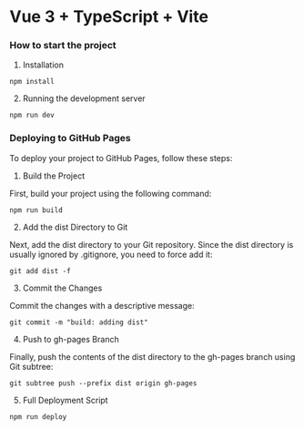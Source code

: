 # Vue 3 + TypeScript + Vite

### How to start the project
1) Installation
```
npm install
```

2) Running the development server
```
npm run dev
```

### Deploying to GitHub Pages
To deploy your project to GitHub Pages, follow these steps:

1) Build the Project

First, build your project using the following command:

```
npm run build
```

2) Add the dist Directory to Git

Next, add the dist directory to your Git repository. Since the dist directory is usually ignored by .gitignore, you need to force add it:

```
git add dist -f
```

3) Commit the Changes

Commit the changes with a descriptive message:
```
git commit -m "build: adding dist"
```

4) Push to gh-pages Branch

Finally, push the contents of the dist directory to the gh-pages branch using Git subtree:



```
git subtree push --prefix dist origin gh-pages
```

5) Full Deployment Script

```
npm run deploy
```
